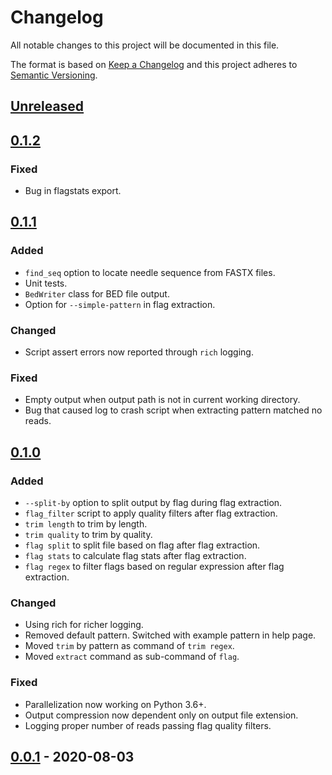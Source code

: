 # Changelog
All notable changes to this project will be documented in this file.

The format is based on [Keep a Changelog](http://keepachangelog.com/en/1.0.0/)
and this project adheres to [Semantic Versioning](http://semver.org/spec/v2.0.0.html).

## [Unreleased]

## [0.1.2]
### Fixed
- Bug in flagstats export.

## [0.1.1]
### Added
- `find_seq` option to locate needle sequence from FASTX files.
- Unit tests.
- `BedWriter` class for BED file output.
- Option for `--simple-pattern` in flag extraction.

### Changed
- Script assert errors now reported through `rich` logging.

### Fixed
- Empty output when output path is not in current working directory.
- Bug that caused log to crash script when extracting pattern matched no reads.

## [0.1.0]
### Added
- `--split-by` option to split output by flag during flag extraction.
- `flag_filter` script to apply quality filters after flag extraction.
- `trim length` to trim by length.
- `trim quality` to trim by quality.
- `flag split` to split file based on flag after flag extraction.
- `flag stats` to calculate flag stats after flag extraction.
- `flag regex` to filter flags based on regular expression after flag extraction.

### Changed
- Using rich for richer logging.
- Removed default pattern. Switched with example pattern in help page.
- Moved `trim` by pattern as command of `trim regex`.
- Moved `extract` command as sub-command of `flag`.

### Fixed
- Parallelization now working on Python 3.6+.
- Output compression now dependent only on output file extension.
- Logging proper number of reads passing flag quality filters.


## [0.0.1] - 2020-08-03

[Unreleased]: https://github.com/ggirelli/fastx-barber/tree/dev  
[0.1.2]: https://github.com/ggirelli/fastx-barber/releases/tag/v0.1.2  
[0.1.1]: https://github.com/ggirelli/fastx-barber/releases/tag/v0.1.1  
[0.1.0]: https://github.com/ggirelli/fastx-barber/releases/tag/v0.1.0  
[0.0.1]: https://github.com/ggirelli/fastx-barber/releases/tag/v0.0.1  
